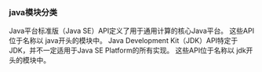### java模块分类
Java平台标准版（Java SE）API定义了用于通用计算的核心Java平台。 这些API位于名称以 java开头的模块中。
Java Development Kit（JDK）API特定于JDK，并不一定适用于Java SE Platform的所有实现。 这些API位于名称以 jdk开头的模块中。

### 
